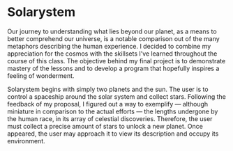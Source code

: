 # Solarystem

Our journey to understanding what lies beyond our planet, as a means to better comprehend our universe, is a notable comparison out of the many metaphors describing the human experience. I decided to combine my appreciation for the cosmos with the skillsets I’ve learned throughout the course of this class. The objective behind my final project is to demonstrate mastery of the lessons and to develop a program that hopefully inspires a feeling of wonderment.

Solarystem begins with simply two planets and the sun. The user is to control a spaceship around the solar system and collect stars. Following the feedback of my proposal, I figured out a way to exemplify — although miniature in comparison to the actual efforts — the lengths undergone by the human race, in its array of celestial discoveries. Therefore, the user must collect a precise amount of stars to unlock a new planet. Once appeared, the user may approach it to view its description and occupy its environment.

